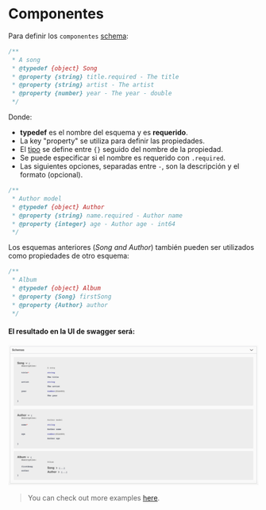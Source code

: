 # Componentes
Para definir los `componentes` [schema](https://swagger.io/docs/specification/components/):

```javascript
/**
 * A song
 * @typedef {object} Song
 * @property {string} title.required - The title
 * @property {string} artist - The artist
 * @property {number} year - The year - double
 */
```
Donde:
- **typedef** es el nombre del esquema y es **requerido**.
- La key "property" se utiliza para definir las propiedades.
- El [tipo](https://swagger.io/specification/#data-types) se define entre `{}` seguido del nombre de la propiedad.
- Se puede especificar si el nombre es requerido con `.required`.
- Las siguientes opciones, separadas entre ` - `, son la descripción y el formato (opcional).


```javascript
/**
 * Author model
 * @typedef {object} Author
 * @property {string} name.required - Author name
 * @property {integer} age - Author age - int64
 */
```

Los esquemas anteriores (*Song and Author*) también pueden ser utilizados como propiedades de otro esquema:
```javascript
/**
 * Album
 * @typedef {object} Album
 * @property {Song} firstSong
 * @property {Author} author
 */
```

#### El resultado en la UI de swagger será:
<img src="../assets/components.png"/>

> You can check out more examples [here](https://github.com/BRIKEV/express-jsdoc-swagger/tree/master/examples/components).
